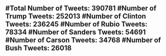 #Total Number of Tweets: 390781 
#Number of Trump Tweets: 252013
#Number of Clinton Tweets: 236245
#Number of Rubio Tweets: 78334
#Number of Sanders Tweets: 54691
#Number of Carson Tweets: 34768
#Number of Bush Tweets: 26018
---
